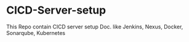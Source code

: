 # CICD-Server-setup
This Repo contain CICD server setup Doc. like Jenkins, Nexus, Docker, Sonarqube, Kubernetes
